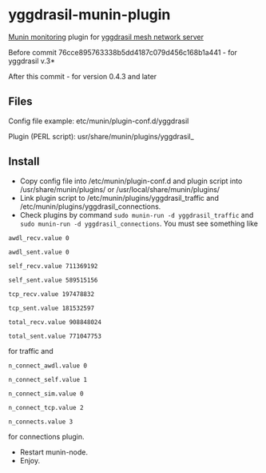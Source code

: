 # yggdrasil-munin-plugin
[Munin monitoring](http://munin-monitoring.org/) plugin for [yggdrasil mesh network server](https://yggdrasil-network.github.io/)

Before commit 76cce895763338b5dd4187c079d456c168b1a441 - for yggdrasil v.3*

After this commit - for version 0.4.3 and later

## Files
Config file example: etc/munin/plugin-conf.d/yggdrasil

Plugin (PERL script): usr/share/munin/plugins/yggdrasil_

## Install

* Copy config file into /etc/munin/plugin-conf.d and plugin script into /usr/share/munin/plugins/ or /usr/local/share/munin/plugins/ 
* Link plugin script to /etc/munin/plugins/yggdrasil_traffic and /etc/munin/plugins/yggdrasil_connections.
* Check plugins by command `sudo munin-run -d yggdrasil_traffic` and `sudo munin-run -d yggdrasil_connections`. You must see something like

`awdl_recv.value 0`

`awdl_sent.value 0`

`self_recv.value 711369192`

`self_sent.value 589515156`

`tcp_recv.value 197478832`

`tcp_sent.value 181532597`

`total_recv.value 908848024`

`total_sent.value 771047753`

for traffic and

`n_connect_awdl.value 0`

`n_connect_self.value 1`

`n_connect_sim.value 0`

`n_connect_tcp.value 2`

`n_connects.value 3` 

for connections plugin.
* Restart munin-node.
* Enjoy.




